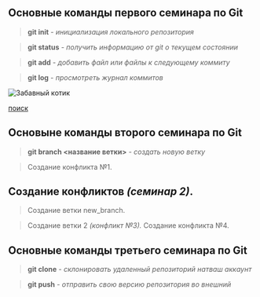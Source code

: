 ## Основные команды первого семинара по Git

>**git init** - *инициализация локального репозитория*

>**git status** - *получить информацию от git о текущем состоянии*

>**git add** - *добавить файл или файлы к следующему коммиту*

>**git log** - *просмотреть журнал коммитов*

![Забавный котик](https://chudo-prirody.com/uploads/posts/2021-08/1628735741_87-p-foto-kotikov-prikolnie-90.jpg)

[поиск](https://www.google.ru/)

## Основыне команды второго семинара по Git

 >**git branch <название ветки>** - *создать новую ветку*

 > Создание конфликта №1.

## Создание конфликтов _(семинар 2)_.

>Создание ветки new_branch.

>Создание ветки 2 _(конфликт №3)._
>Создание конфликта №4.

## Основные команды третьего семинара по Git

>**git clone** - *склонировать удаленный репозиторий натваш аккаунт*

> **git push** - *отправить свою версию репозитория во внешний*